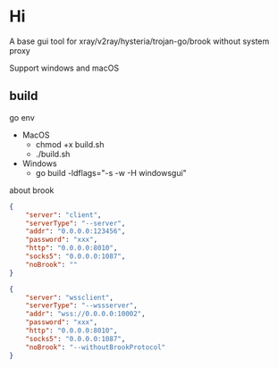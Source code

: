 # Hi
A base gui tool for xray/v2ray/hysteria/trojan-go/brook without system proxy 

Support windows and macOS

## build
go env
  - MacOS 
    - chmod +x build.sh
    - ./build.sh
  - Windows 
    - go build  -ldflags="-s -w -H windowsgui"


about brook
```json
{
    "server": "client",
    "serverType": "--server",
    "addr": "0.0.0.0:123456",
    "password": "xxx",
    "http": "0.0.0.0:8010",
    "socks5": "0.0.0.0:1087",
    "noBrook": ""
}
```
```json
{
    "server": "wssclient",
    "serverType": "--wssserver",
    "addr": "wss://0.0.0.0:10002",
    "password": "xxx",
    "http": "0.0.0.0:8010",
    "socks5": "0.0.0.0:1087",
    "noBrook": "--withoutBrookProtocol"
}
```